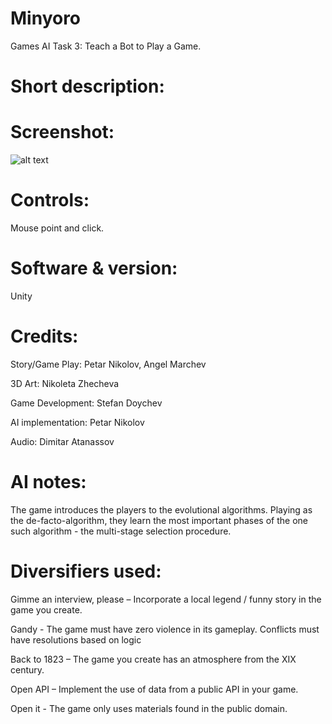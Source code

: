 

# Minyoro

Games AI Task 3: Teach a Bot to Play a Game.

# Short description:


# Screenshot:
![alt text](https:// "Title screen")

# Controls:

Mouse point and click.


# Software & version:

Unity 


# Credits:

Story/Game Play: Petar Nikolov, Angel Marchev

3D Art: Nikoleta Zhecheva

Game Development: Stefan Doychev

AI implementation: Petar Nikolov

Audio: Dimitar Atanassov

# AI notes:
The game introduces the players to the evolutional algorithms. Playing as the de-facto-algorithm, they learn the most important phases of the one such algorithm - the multi-stage selection procedure.

# Diversifiers used:
Gimme an interview, please – Incorporate a local legend / funny story in the game you create.

Gandy - The game must have zero violence in its gameplay. Conflicts must have resolutions based on logic

Back to 1823 – The game you create has an atmosphere from the XIX century.

Open API – Implement the use of data from a public API in your game.

Open it - The game only uses materials found in the public domain.
